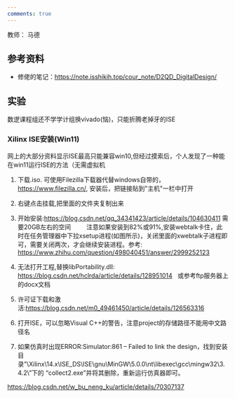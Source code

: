 ```yaml
---
comments: true
---
```

教师： 马德

## 参考资料

- 修佬的笔记：https://note.isshikih.top/cour_note/D2QD_DigitalDesign/
  

## 实验
数逻课程组还不学学计组换vivado(恼)，只能折腾老掉牙的ISE

### Xilinx ISE安装(Win11)

网上的大部分资料显示ISE最高只能兼容win10,但经过摸索后，个人发现了一种能在win11运行ISE的方法（无需虚拟机

1. 下载.iso. 可使用Filezilla下载器代替windows自带的，https://www.filezilla.cn/, 安装后，把链接贴到"主机"一栏中打开

2. 右键点击挂载,把里面的文件夹复制出来

3. 开始安装:https://blog.csdn.net/qq_34341423/article/details/104630411 需要20GB左右的空间
    
    注意如果安装到82%或91%,安装webtalk卡住，此时在任务管理器中下拉xsetup进程(如图所示)，关闭里面的xwebtalk子进程即可，需要关闭两次，才会继续安装进程。参考:
https://www.zhihu.com/question/498040451/answer/2999252123

4. 无法打开工程,替换libPortability.dll: https://blog.csdn.net/hclrda/article/details/128951014   或参考ftp服务器上的docx文档

5. 许可证下载和激活:https://blog.csdn.net/m0_49461450/article/details/126563316

6. 打开ISE，可以忽略Visual C++的警告，注意project的存储路径不能用中文路径名

7. 如果仿真时出现ERROR:Simulator:861 – Failed to link the design，找到安装目录”\Xilinx\14.x\ISE_DS\ISE\gnu\MinGW\5.0.0\nt\libexec\gcc\mingw32\3.4.2\”下的 “collect2.exe”并将其删除，重新运行仿真器即可。

https://blog.csdn.net/w_bu_neng_ku/article/details/70307137


